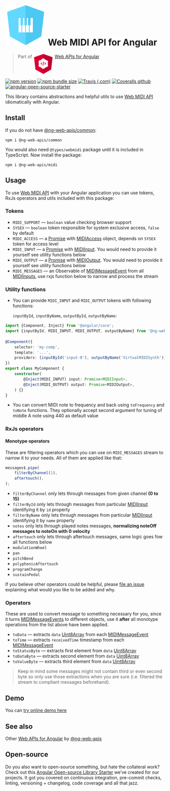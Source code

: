 # ![ng-web-apis logo](projects/demo/src/assets/logo.svg) Web MIDI API for Angular

> Part of <img src="projects/demo/src/assets/web-api.svg" align="top"> [Web APIs for Angular](https://ng-web-apis.github.io/)

[![npm version](https://img.shields.io/npm/v/@ng-web-apis/midi.svg)](https://npmjs.com/package/@ng-web-apis/midi)
[![npm bundle size](https://img.shields.io/bundlephobia/minzip/@ng-web-apis/midi)](https://bundlephobia.com/result?p=@ng-web-apis/midi)
[![Travis (.com)](https://img.shields.io/travis/com/ng-web-apis/midi)](https://travis-ci.com/ng-web-apis/midi)
[![Coveralls github](https://img.shields.io/coveralls/github/ng-web-apis/midi)](https://coveralls.io/github/ng-web-apis/midi?branch=master)
[![angular-open-source-starter](https://img.shields.io/badge/made%20with-angular--open--source--starter-d81676?logo=angular)](https://github.com/TinkoffCreditSystems/angular-open-source-starter)

This library contains abstractions and helpful utils to use [Web MIDI API](https://www.w3.org/TR/webmidi) idiomatically with Angular.

## Install

If you do not have [@ng-web-apis/common](https://github.com/ng-web-apis/common):

```
npm i @ng-web-apis/common
```

You would also need `@types/webmidi` package until it is included in TypeScript. Now install the package:

```
npm i @ng-web-apis/midi
```

## Usage

To use [Web MIDI API](https://www.w3.org/TR/webmidi) with your Angular application you can
use tokens, RxJs operators and utils included with this package:

### Tokens

-   `MIDI_SUPPORT` — `boolean` value checking browser support
-   `SYSEX` — `boolean` token responsible for system exclusive access, `false` by default
-   `MIDI_ACCESS` — a [Promise](https://developer.mozilla.org/ru/docs/Web/JavaScript/Reference/Global_Objects/Promise)
    with [MIDIAccess](https://developer.mozilla.org/en-US/docs/Web/API/MIDIAccess) object,
    depends on `SYSEX` token for access level
-   `MIDI_INPUT` — a [Promise](https://developer.mozilla.org/ru/docs/Web/JavaScript/Reference/Global_Objects/Promise)
    with [MIDIInput](https://developer.mozilla.org/en-US/docs/Web/API/MIDIInput). You would need to
    provide it yourself see utility functions below
-   `MIDI_OUTPUT` — a [Promise](https://developer.mozilla.org/ru/docs/Web/JavaScript/Reference/Global_Objects/Promise)
    with [MIDIOutput](https://developer.mozilla.org/en-US/docs/Web/API/MIDIOutput). You would need to
    provide it yourself see utility functions below
-   `MIDI_MESSAGES` — an Observable of [MIDIMessageEvent](https://developer.mozilla.org/en-US/docs/Web/API/MIDIMessageEvent)
    from all [MIDIInputs](https://developer.mozilla.org/en-US/docs/Web/API/MIDIInput),
    use rxjs function below to narrow and process the stream

### Utility functions

-   You can provide `MIDI_INPUT` and `MIDI_OUTPUT` tokens with following functions:

    `inputById`, `inputByName`, `outputById`, `outputByName`:

```typescript
import {Component, Inject} from '@angular/core';
import {inputById, MIDI_INPUT, MIDI_OUTPUT, outputByName} from '@ng-web-apis/midi';

@Component({
    selector: 'my-comp',
    template: '...',
    providers: [inputById('input-0'), outputByName('VirtualMIDISynth')],
})
export class MyComponent {
    constructor(
        @Inject(MIDI_INPUT) input: Promise<MIDIInput>,
        @Inject(MIDI_OUTPUT) output: Promise<MIDIOutput>,
    ) {}
}
```

-   You can convert MIDI note to frequency and back using `toFrequency` and `toNote` functions.
    They optionally accept second argument for tuning of middle A note using 440 as default value

### RxJs operators

#### Monotype operators

These are filtering operators which you can use on `MIDI_MESSAGES` stream to narrow it to your needs.
All of them are applied like that:

```typescript
messages$.pipe(
    filterByChannel(1),
    aftertouch(),
);
```

-   `filterByChannel` only lets through messages from given channel **(0 to 15)**
-   `filterById` only lets through messages from particular
    [MIDIInput](https://developer.mozilla.org/en-US/docs/Web/API/MIDIInput)
    identifying it by `id` property
-   `filterByName` only lets through messages from particular
    [MIDIInput](https://developer.mozilla.org/en-US/docs/Web/API/MIDIInput)
    identifying it by `name` property
-   `notes` only lets through played notes messages, **normalizing noteOff messages to noteOn with 0 velocity**
-   `aftertouch` only lets through aftertouch messages, same logic goes fow all functions below
-   `modulationWheel`
-   `pan`
-   `pitchBend`
-   `polyphonicAftertouch`
-   `programChange`
-   `sustainPedal`

If you believe other operators could be helpful, please [file an issue](https://github.com/ng-web-apis/midi/issues) explaining what
would you like to be added and why.

### Operators

These are used to convert message to something necessary for you, since it turns
[MIDIMessageEvents](https://developer.mozilla.org/en-US/docs/Web/API/MIDIMessageEvent)
to different objects, use it **after** all monotype operations from the list above
have been applied.

-   `toData` — extracts `data` [Uint8Array](https://developer.mozilla.org/ru/docs/Web/JavaScript/Reference/Global_Objects/Uint8Array)
    from each [MIDIMessageEvent](https://developer.mozilla.org/en-US/docs/Web/API/MIDIMessageEvent)
-   `toTime` — extracts `receivedTime` timestamp from each
    [MIDIMessageEvent](https://developer.mozilla.org/en-US/docs/Web/API/MIDIMessageEvent)
-   `toStatusByte` — extracts first element from `data` [Uint8Array](https://developer.mozilla.org/ru/docs/Web/JavaScript/Reference/Global_Objects/Uint8Array)
-   `toDataByte` — extracts second element from `data` [Uint8Array](https://developer.mozilla.org/ru/docs/Web/JavaScript/Reference/Global_Objects/Uint8Array)
-   `toValueByte` — extracts third element from `data` [Uint8Array](https://developer.mozilla.org/ru/docs/Web/JavaScript/Reference/Global_Objects/Uint8Array)

> Keep in mind some messages might not contain third or even second byte so only use those
> extractions when you are sure (i.e. filtered the stream to compliant messages beforehand).

## Demo

You can [try online demo here](https://stackblitz.com/github/ng-web-apis/midi/tree/master/projects/demo)

## See also

Other [Web APIs for Angular](https://ng-web-apis.github.io/) by [@ng-web-apis](https://github.com/ng-web-apis)

## Open-source

Do you also want to open-source something, but hate the collateral work?
Check out this [Angular Open-source Library Starter](https://github.com/TinkoffCreditSystems/angular-open-source-starter)
we’ve created for our projects. It got you covered on continuous integration,
pre-commit checks, linting, versioning + changelog, code coverage and all that jazz.

